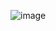 ![image](https://user-images.githubusercontent.com/100294951/180085295-27038775-08c5-4b8c-91f1-1c58f0955470.png)
